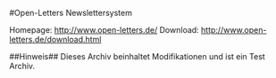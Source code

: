 #Open-Letters Newslettersystem

Homepage: http://www.open-letters.de/
Download: http://www.open-letters.de/download.html

##Hinweis##
Dieses Archiv beinhaltet Modifikationen und ist ein Test Archiv.
